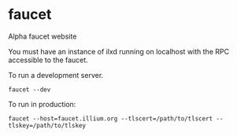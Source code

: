 # faucet
Alpha faucet website

You must have an instance of ilxd running on localhost with the RPC
accessible to the faucet.

To run a development server.
```
faucet --dev
```

To run in production:
```
faucet --host=faucet.illium.org --tlscert=/path/to/tlscert --tlskey=/path/to/tlskey
```